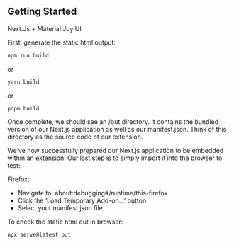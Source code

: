 ## Getting Started

Next.Js + Material Joy UI

First, generate the static html output:

```bash
npm run build
```
or
```bash
yarn build
```
or
```bash
pnpm build
```
Once complete, we should see an /out directory. It contains the bundled version of our Next.js application as well as our manifest.json. Think of this directory as the source code of our extension.

We’ve now successfully prepared our Next.js application to be embedded within an extension! Our last step is to simply import it into the browser to test:

Firefox:
- Navigate to: about:debugging#/runtime/this-firefox
- Click the ‘Load Temporary Add-on…’ button.
- Select your manifest.json file.

To check the static html out in browser:
```bash
npx serve@latest out
```
